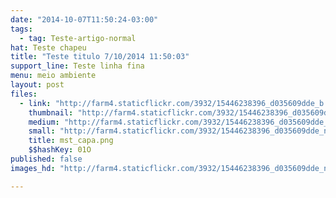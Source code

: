 ```yaml
---
date: "2014-10-07T11:50:24-03:00"
tags:
  - tag: Teste-artigo-normal
hat: Teste chapeu
title: "Teste titulo 7/10/2014 11:50:03"
support_line: Teste linha fina
menu: meio ambiente
layout: post
files:
  - link: "http://farm4.staticflickr.com/3932/15446238396_d035609dde_b.jpg"
    thumbnail: "http://farm4.staticflickr.com/3932/15446238396_d035609dde_t.jpg"
    medium: "http://farm4.staticflickr.com/3932/15446238396_d035609dde_z.jpg"
    small: "http://farm4.staticflickr.com/3932/15446238396_d035609dde_n.jpg"
    title: mst_capa.png
    $$hashKey: 01O
published: false
images_hd: "http://farm4.staticflickr.com/3932/15446238396_d035609dde_n.jpg"

---
```

